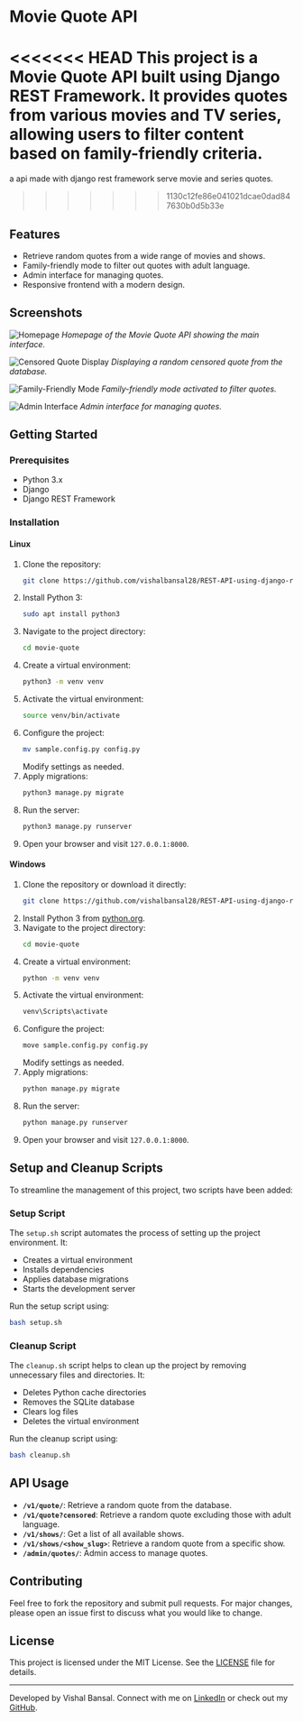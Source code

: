 # Movie Quote API

<<<<<<< HEAD
This project is a Movie Quote API built using Django REST Framework. It provides quotes from various movies and TV series, allowing users to filter content based on family-friendly criteria.
=======
a api made with django rest framework serve movie and series quotes. 
>>>>>>> 1130c12fe86e041021dcae0dad847630b0d5b33e

## Features

- Retrieve random quotes from a wide range of movies and shows.
- Family-friendly mode to filter out quotes with adult language.
- Admin interface for managing quotes.
- Responsive frontend with a modern design.

## Screenshots

![Homepage](Screenshot%202024-11-30%20185521.png)
*Homepage of the Movie Quote API showing the main interface.*

![Censored Quote Display](Screenshot%202024-11-30%20185543.png)
*Displaying a random censored quote from the database.*

![Family-Friendly Mode](Screenshot%202024-11-30%20185533.png)
*Family-friendly mode activated to filter quotes.*

![Admin Interface](admin.png)
*Admin interface for managing quotes.*

## Getting Started

### Prerequisites

- Python 3.x
- Django
- Django REST Framework

### Installation

#### Linux

1. Clone the repository:
   ```bash
   git clone https://github.com/vishalbansal28/REST-API-using-django-rest-framework.git
   ```
2. Install Python 3:
   ```bash
   sudo apt install python3
   ```
3. Navigate to the project directory:
   ```bash
   cd movie-quote
   ```
4. Create a virtual environment:
   ```bash
   python3 -m venv venv
   ```
5. Activate the virtual environment:
   ```bash
   source venv/bin/activate
   ```
6. Configure the project:
   ```bash
   mv sample.config.py config.py
   ```
   Modify settings as needed.
7. Apply migrations:
   ```bash
   python3 manage.py migrate
   ```
8. Run the server:
   ```bash
   python3 manage.py runserver
   ```
9. Open your browser and visit `127.0.0.1:8000`.

#### Windows

1. Clone the repository or download it directly:
   ```bash
   git clone https://github.com/vishalbansal28/REST-API-using-django-rest-framework.git
   ```
2. Install Python 3 from [python.org](https://www.python.org/downloads/).
3. Navigate to the project directory:
   ```bash
   cd movie-quote
   ```
4. Create a virtual environment:
   ```bash
   python -m venv venv
   ```
5. Activate the virtual environment:
   ```bash
   venv\Scripts\activate
   ```
6. Configure the project:
   ```bash
   move sample.config.py config.py
   ```
   Modify settings as needed.
7. Apply migrations:
   ```bash
   python manage.py migrate
   ```
8. Run the server:
   ```bash
   python manage.py runserver
   ```
9. Open your browser and visit `127.0.0.1:8000`.

## Setup and Cleanup Scripts

To streamline the management of this project, two scripts have been added:

### Setup Script

The `setup.sh` script automates the process of setting up the project environment. It:
- Creates a virtual environment
- Installs dependencies
- Applies database migrations
- Starts the development server

Run the setup script using:
```bash
bash setup.sh
```

### Cleanup Script

The `cleanup.sh` script helps to clean up the project by removing unnecessary files and directories. It:
- Deletes Python cache directories
- Removes the SQLite database
- Clears log files
- Deletes the virtual environment

Run the cleanup script using:
```bash
bash cleanup.sh
```

## API Usage

- **`/v1/quote/`**: Retrieve a random quote from the database.
- **`/v1/quote?censored`**: Retrieve a random quote excluding those with adult language.
- **`/v1/shows/`**: Get a list of all available shows.
- **`/v1/shows/<show_slug>`**: Retrieve a random quote from a specific show.
- **`/admin/quotes/`**: Admin access to manage quotes.

## Contributing

Feel free to fork the repository and submit pull requests. For major changes, please open an issue first to discuss what you would like to change.

## License

This project is licensed under the MIT License. See the [LICENSE](LICENSE) file for details.

---

Developed by Vishal Bansal. Connect with me on [LinkedIn](https://www.linkedin.com/in/vishal-bansal-62a727192/) or check out my [GitHub](https://github.com/vishalbansal28/REST-API-using-django-rest-framework).
